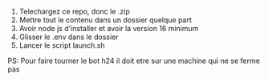 1. Telechargez ce repo, donc le .zip
2. Mettre tout le contenu dans un dossier quelque part
3. Avoir node js d'installer et avoir la version 16 minimum
4. Glisser le .env dans le dossier
5. Lancer le script launch.sh

PS: Pour faire tourner le bot h24 il doit etre sur une machine qui ne se ferme pas